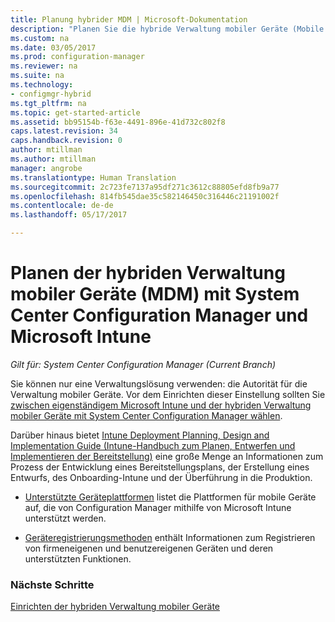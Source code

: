 ```yaml
---
title: Planung hybrider MDM | Microsoft-Dokumentation
description: "Planen Sie die hybride Verwaltung mobiler Geräte (Mobile Device Management, MDM) mit System Center Configuration Manager und Microsoft Intune."
ms.custom: na
ms.date: 03/05/2017
ms.prod: configuration-manager
ms.reviewer: na
ms.suite: na
ms.technology:
- configmgr-hybrid
ms.tgt_pltfrm: na
ms.topic: get-started-article
ms.assetid: bb95154b-f63e-4491-896e-41d732c802f8
caps.latest.revision: 34
caps.handback.revision: 0
author: mtillman
ms.author: mtillman
manager: angrobe
ms.translationtype: Human Translation
ms.sourcegitcommit: 2c723fe7137a95df271c3612c88805efd8fb9a77
ms.openlocfilehash: 814fb545dae35c582146450c316446c21191002f
ms.contentlocale: de-de
ms.lasthandoff: 05/17/2017

---
```

# <a name="plan-for-hybrid-mobile-device-management-mdm-with-system-center-configuration-manager-and-microsoft-intune"></a>Planen der hybriden Verwaltung mobiler Geräte (MDM) mit System Center Configuration Manager und Microsoft Intune

*Gilt für: System Center Configuration Manager (Current Branch)*

Sie können nur eine Verwaltungslösung verwenden: die Autorität für die Verwaltung mobiler Geräte. Vor dem Einrichten dieser Einstellung sollten Sie [zwischen eigenständigem Microsoft Intune und der hybriden Verwaltung mobiler Geräte mit System Center Configuration Manager wählen](../understand/choose-between-standalone-intune-and-hybrid-mobile-device-management.md).

Darüber hinaus bietet [Intune Deployment Planning, Design and Implementation Guide (Intune-Handbuch zum Planen, Entwerfen und Implementieren der Bereitstellung)](https://docs.microsoft.com/en-us/intune/plan-design/introduction) eine große Menge an Informationen zum Prozess der Entwicklung eines Bereitstellungsplans, der Erstellung eines Entwurfs, des Onboarding-Intune und der Überführung in die Produktion.

- [Unterstützte Geräteplattformen](supported-device-platforms-for-hybrid.md) listet die Plattformen für mobile Geräte auf, die von Configuration Manager mithilfe von Microsoft Intune unterstützt werden.

- [Geräteregistrierungsmethoden](device-enrollment-methods.md) enthält Informationen zum Registrieren von firmeneigenen und benutzereigenen Geräten und deren unterstützten Funktionen.


### <a name="next-steps"></a>Nächste Schritte
 [Einrichten der hybriden Verwaltung mobiler Geräte](../deploy-use/setup-hybrid-mdm.md)

